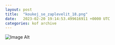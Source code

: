 ```yaml
---
layout:	post
title:	"koukej_se_zaplevelit_18.png"
date:	2023-02-20 19:14:53.499616911 +0000 UTC
categories:	kof archive
---
```


![Image Alt](https://k0f.github.io/assets/koukej_se_zaplevelit_18.png)